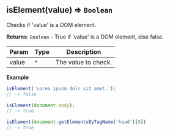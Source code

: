 <a name="isElement"></a>

## isElement(value) ⇒ <code>Boolean</code>
Checks if 'value' is a DOM element.

**Returns**: <code>Boolean</code> - True if 'value' is a DOM element, else false.  

| Param | Type | Description |
| --- | --- | --- |
| value | <code>\*</code> | The value to check. |

**Example**  
```js
isElement('Lorem ipusm dolr sit amet.');
// -> false

isElement(document.body);
// -> true

isElement(document.getElementsByTagName('head')[0])
// -> true
```
